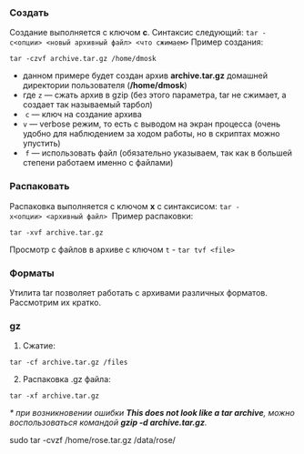 ### Создать

Создание выполняется с ключом **c**. Синтаксис следующий:
`tar -c<опции> <новый архивный файл> <что сжимаем>`
Пример создания:
```
tar -czvf archive.tar.gz /home/dmosk
```
- данном примере будет создан архив **archive.tar.gz** домашней директории пользователя (**/home/dmosk**)  
- где `z` — сжать архив в gzip (без этого параметра, tar не сжимает, а создает так называемый тарбол)
-  `c` — ключ на создание архива
- `v` — verbose режим, то есть с выводом на экран процесса (очень удобно для наблюдением за ходом работы, но в скриптах можно упустить)
-  `f` — использовать файл (обязательно указываем, так как в большей степени работаем именно с файлами)



### Распаковать
Распаковка выполняется с ключом **x** с синтаксисом:
`tar -x<опции> <архивный файл>` 
Пример распаковки:
```
tar -xvf archive.tar.gz 
```

Просмотр с файлов в архиве с ключом `t` - `tar tvf <file>`

### Форматы

Утилита tar позволяет работать с архивами различных форматов. Рассмотрим их кратко.
### gz
1. Сжатие:
```
tar -cf archive.tar.gz /files

```
2. Распаковка .gz файла:
```
tar -xf archive.tar.gz 
```

_* при возникновении ошибки **This does not look like a tar archive**, можно воспользоваться командой **gzip -d archive.tar.gz**._

sudo tar -cvzf /home/rose.tar.gz /data/rose/